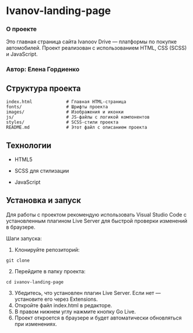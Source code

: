 # Ivanov-landing-page

### О проекте
Это главная страница сайта Ivanoov Drive — платформы по покупке автомобилей. Проект реализован с использованием HTML, CSS (SCSS) и JavaScript.
### Автор: Елена Гордиенко

## Структура проекта

```
index.html             # Главная HTML-страница
fonts/                 # Шрифты проекта
images/                # Изображения и иконки
js/                    # JS-файлы с логикой компонентов
styles/                # SCSS-стили проекта
README.md              # Этот файл с описанием проекта
```

## Технологии

- HTML5

- SCSS для стилизации

- JavaScript 

## Установка и запуск

Для работы с проектом рекомендую использовать Visual Studio Code с установленным плагином Live Server для быстрой проверки изменений в браузере.

Шаги запуска:

1. Клонируйте репозиторий:
```
git clone 
```
2. Перейдите в папку проекта:
```
cd ivanov-landing-page
```
3. Убедитесь, что установлен плагин Live Server. Если нет — установите его через Extensions.
4. Откройте файл index.html в редакторе.
5. В правом нижнем углу нажмите кнопку Go Live.
6. Проект откроется в браузере и будет автоматически обновляться при изменениях.
